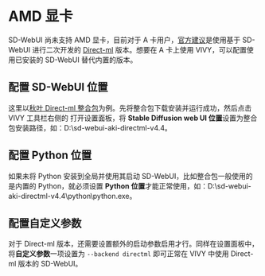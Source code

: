 # AMD 显卡

SD-WebUI 尚未支持 AMD 显卡，目前对于 A 卡用户，[官方建议](https://github.com/AUTOMATIC1111/stable-diffusion-webui/wiki/Install-and-Run-on-AMD-GPUs)是使用基于 SD-WebUI 进行二次开发的 [Direct-ml](https://github.com/lshqqytiger/stable-diffusion-webui-directml) 版本。想要在 A 卡上使用 VIVY，可以配置使用已安装的 SD-WebUI 替代内置的版本。 

## 配置 SD-WebUI 位置

这里以[秋叶 Direct-ml 整合包](https://www.bilibili.com/read/cv26557731/)为例。先将整合包下载安装并运行成功，然后点击 VIVY 工具栏右侧的 <Icon name="setting"/> 打开设置面板，将 **Stable Diffusion web UI 位置**设置为整合包安装路径，如：D:\sd-webui-aki-directml-v4.4。

## 配置 Python 位置

如果未将 Python 安装到全局并使用其启动 SD-WebUI，比如整合包一般使用的是内置的 Python，就必须设置 **Python 位置**才能正常使用，如：D:\sd-webui-aki-directml-v4.4\python\python.exe。

## 配置自定义参数

对于 Direct-ml 版本，还需要设置额外的启动参数启用才行。同样在设置面板中，将**自定义参数**一项设置为 `--backend directml` 即可正常在 VIVY 中使用 Direct-ml 版本的 SD-WebUI。